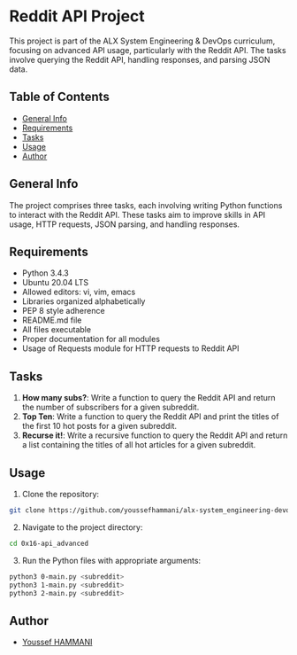 # Reddit API Project

This project is part of the ALX System Engineering & DevOps curriculum, focusing on advanced API usage, particularly with the Reddit API. The tasks involve querying the Reddit API, handling responses, and parsing JSON data.

## Table of Contents

- [General Info](#general-info)
- [Requirements](#requirements)
- [Tasks](#tasks)
- [Usage](#usage)
- [Author](#author)

## General Info

The project comprises three tasks, each involving writing Python functions to interact with the Reddit API. These tasks aim to improve skills in API usage, HTTP requests, JSON parsing, and handling responses.

## Requirements

- Python 3.4.3
- Ubuntu 20.04 LTS
- Allowed editors: vi, vim, emacs
- Libraries organized alphabetically
- PEP 8 style adherence
- README.md file
- All files executable
- Proper documentation for all modules
- Usage of Requests module for HTTP requests to Reddit API

## Tasks

1. **How many subs?**: Write a function to query the Reddit API and return the number of subscribers for a given subreddit.
2. **Top Ten**: Write a function to query the Reddit API and print the titles of the first 10 hot posts for a given subreddit.
3. **Recurse it!**: Write a recursive function to query the Reddit API and return a list containing the titles of all hot articles for a given subreddit.

## Usage

1. Clone the repository:

```bash
git clone https://github.com/youssefhammani/alx-system_engineering-devops/0x16-api_advanced.git
```

2. Navigate to the project directory:

```bash
cd 0x16-api_advanced
```

3. Run the Python files with appropriate arguments:

```bash
python3 0-main.py <subreddit>
python3 1-main.py <subreddit>
python3 2-main.py <subreddit>
```

## Author

- [Youssef HAMMANI](https://github.com/youssefhammani)
